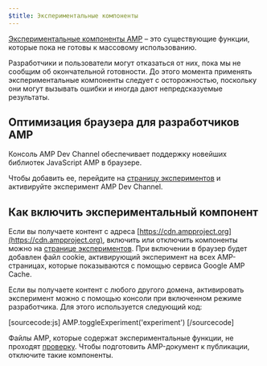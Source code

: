 ```yaml
---
$title: Экспериментальные компоненты
---
```



[Экспериментальные компоненты AMP](https://github.com/ampproject/amphtml/tree/master/tools/experiments) – это существующие функции, которые пока не готовы к массовому использованию.

Разработчики и пользователи могут отказаться от них, пока мы не сообщим об окончательной готовности.
До этого момента применять экспериментальные компоненты следует с осторожностью, поскольку они могут вызывать ошибки и иногда дают непредсказуемые результаты.

## Оптимизация браузера для разработчиков AMP

Консоль AMP Dev Channel обеспечивает поддержку новейших библиотек JavaScript AMP в браузере.

Чтобы добавить ее, перейдите на [страницу экспериментов](https://cdn.ampproject.org/experiments.html) и активируйте эксперимент AMP Dev Channel.

## Как включить экспериментальный компонент

Если вы получаете контент с адреса [https://cdn.ampproject.org](https://cdn.ampproject.org), включить или отключить компоненты можно на [странице экспериментов](https://cdn.ampproject.org/experiments.html). При включении в браузер будет добавлен файл cookie, активирующий эксперимент на всех AMP-страницах, которые показываются с помощью сервиса Google AMP Cache.

Если вы получаете контент с любого другого домена, активировать эксперимент можно с помощью консоли при включенном режиме разработчика. Для этого используется следующий код:

[sourcecode:js]
AMP.toggleExperiment('experiment')
[/sourcecode]

Файлы AMP, которые содержат экспериментальные функции, не проходят [проверку](/ru/docs/guides/debug/validate.html).
Чтобы подготовить AMP-документ к публикации, отключите такие компоненты.
